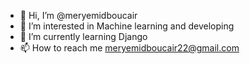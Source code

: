 - 👋 Hi, I’m @meryemidboucair
- 👀 I’m interested in Machine learning and developing
- 🌱 I’m currently learning Django
- 📫 How to reach me meryemidboucair22@gmail.com

<!---
meryemidboucair/meryemidboucair is a ✨ special ✨ repository because its `README.md` (this file) appears on your GitHub profile.
You can click the Preview link to take a look at your changes.
--->

